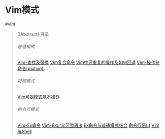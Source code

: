 # Vim模式
#vim

> [!Abstract]  目录
> ###### 普通模式
> [Vim-查找及替换](2-a-2-a%20（普通模式）.md#Vim-查找及替换)
> [Vim复合命令](2-a-2-a%20（普通模式）.md#Vim复合命令)
> [Vim中可重复的操作及如何回退](2-a-2-a%20（普通模式）.md#Vim中可重复的操作及如何回退)
> [Vim-操作符命令{motion}](2-a-2-a%20（普通模式）.md#Vim-操作符命令{motion})
>
> ###### 可视模式
> [Vim可视模式基本操作](2-a-2-b%20（可视模式）.md#Vim可视模式基本操作)
>
> ###### 命令行模式
> [Vim-Ex命令](2-a-2-d%20（命令行模式）.md#Vim-Ex命令)
> [Vim-Ex定义范围语法](2-a-2-d%20（命令行模式）.md#Vim-Ex定义范围语法)
> [Ex命令与普通模式结合](2-a-2-d%20（命令行模式）.md#与普通模式结合)
> [命令行窗口](2-a-2-d%20（命令行模式）.md#命令行窗口)
> [Vim与Shell](2-a-2-d%20（命令行模式）.md#Vim与Shell)




